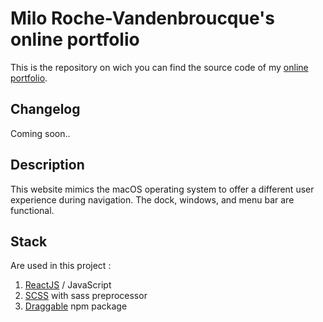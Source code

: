 # Milo Roche-Vandenbroucque's online portfolio

This is the repository on wich you can find the source code of my [online portfolio](https://miloroche.fr).

## Changelog

Coming soon..

## Description

This website mimics the macOS operating system to offer a different user experience during navigation. The dock, windows, and menu bar are functional.

## Stack

Are used in this project :
1. [ReactJS](https://reactjs.org/) / JavaScript
2. [SCSS](https://sass-lang.com/) with sass preprocessor
3. [Draggable](https://www.npmjs.com/package/react-draggable) npm package